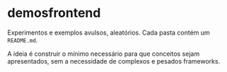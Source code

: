 # demosfrontend

Experimentos e exemplos avulsos, aleatórios. Cada pasta contém um `README.md`. 

A ideia é construir o mínimo necessário para que conceitos sejam apresentados, sem a necessidade
de complexos e pesados frameworks.